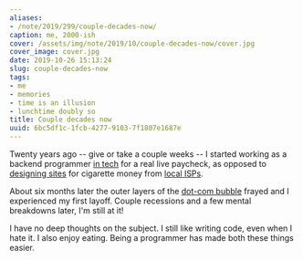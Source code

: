 ```yaml
---
aliases:
- /note/2019/299/couple-decades-now/
caption: me, 2000-ish
cover: /assets/img/note/2019/10/couple-decades-now/cover.jpg
cover_image: cover.jpg
date: 2019-10-26 15:13:24
slug: couple-decades-now
tags:
- me
- memories
- time is an illusion
- lunchtime doubly so
title: Couple decades now
uuid: 6bc5df1c-1fcb-4277-9103-7f1807e1687e
---
```


Twenty years ago -- give or take a couple weeks -- I started working as a backend programmer [in tech][] for a
real live paycheck, as opposed to [designing sites][] for cigarette money from [local ISPs][].

[in tech]: https://web.archive.org/web/20001018153353/http://www.cmiworldwide.com/
[designing sites]: https://web.archive.org/web/19980703072855/http://www.plazma.net/
[local ISPs]: http://l7.net/

About six months later the outer layers of the [dot-com bubble][] frayed and I
experienced my first layoff. Couple recessions and a few mental breakdowns later, I'm still at it!

[dot-com bubble]: https://ideas.ted.com/an-eye-opening-look-at-the-dot-com-bubble-of-2000-and-how-it-shapes-our-lives-today/

I have no deep thoughts on the subject. I still like writing code, even when I hate it. I also enjoy eating.
Being a programmer has made both these things easier.